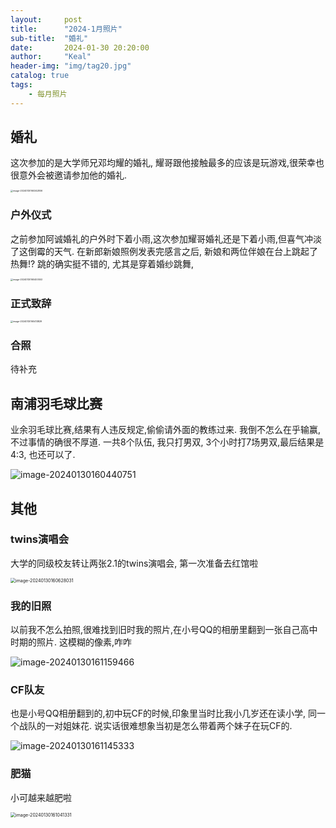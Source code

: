 ```yaml
---
layout:     post
title:      "2024-1月照片"
sub-title:  "婚礼"
date:       2024-01-30 20:20:00
author:     "Keal"
header-img: "img/tag20.jpg"
catalog: true
tags:
    - 每月照片
---
```


## 婚礼

这次参加的是大学师兄邓均耀的婚礼, 耀哥跟他接触最多的应该是玩游戏,很荣幸也很意外会被邀请参加他的婚礼.

<img src="https://raw.githubusercontent.com/kneed/typora_img_respository/main/typora/202401301612417.png" alt="image-20240130160342806" style="zoom: 25%;" />

### 户外仪式

之前参加阿诚婚礼的户外时下着小雨,这次参加耀哥婚礼还是下着小雨,但喜气冲淡了这倒霉的天气. 在新郎新娘照例发表完感言之后, 新娘和两位伴娘在台上跳起了热舞!? 跳的确实挺不错的, 尤其是穿着婚纱跳舞,

<img src="https://raw.githubusercontent.com/kneed/typora_img_respository/main/typora/202401301612934.png" alt="image-20240130160400553" style="zoom:25%;" />

### 正式致辞

<img src="https://raw.githubusercontent.com/kneed/typora_img_respository/main/typora/202401301612341.png" alt="image-20240130160413829" style="zoom:25%;" />

### 合照

待补充

## 南浦羽毛球比赛

业余羽毛球比赛,结果有人违反规定,偷偷请外面的教练过来. 我倒不怎么在乎输赢, 不过事情的确很不厚道. 一共8个队伍, 我只打男双, 3个小时打7场男双,最后结果是4:3, 也还可以了.

<img src="https://raw.githubusercontent.com/kneed/typora_img_respository/main/typora/202401301612180.png" alt="image-20240130160440751"  />

## 其他

### twins演唱会

大学的同级校友转让两张2.1的twins演唱会, 第一次准备去红馆啦

<img src="https://raw.githubusercontent.com/kneed/typora_img_respository/main/typora/202401301612762.png" alt="image-20240130160628031" style="zoom:50%;" />

### 我的旧照

以前我不怎么拍照,很难找到旧时我的照片,在小号QQ的相册里翻到一张自己高中时期的照片. 这模糊的像素,咋咋

![image-20240130161159466](https://raw.githubusercontent.com/kneed/typora_img_respository/main/typora/202401301612829.png)

### CF队友

也是小号QQ相册翻到的,初中玩CF的时候,印象里当时比我小几岁还在读小学, 同一个战队的一对姐妹花. 说实话很难想象当初是怎么带着两个妹子在玩CF的.

![image-20240130161145333](https://raw.githubusercontent.com/kneed/typora_img_respository/main/typora/202401301612025.png)

### 肥猫

小可越来越肥啦

<img src="https://raw.githubusercontent.com/kneed/typora_img_respository/main/typora/202401301612974.png" alt="image-20240130161041331" style="zoom:50%;" />